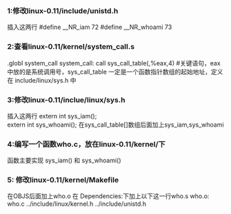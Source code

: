 ### 1:修改linux-0.11/include/unistd.h
插入这两行
#define __NR_iam        72
#define __NR_whoami	73
### 2:查看linux-0.11/kernel/system_call.s
.globl system_call
system_call:
call sys_call_table(,%eax,4)    #关键语句，eax 中放的是系统调用号，sys_call_table 一定是一个函数指针数组的起始地址，定义在 include/linux/sys.h 中
### 3:修改linux-0.11/inclue/linux/sys.h
插入这两行
extern int sys_iam();      
extern int sys_whoami(); 
在sys_call_table[]数组后面加上sys_iam,sys_whoami
### 4:编写一个函数who.c，放在linux-0.11/kernel/下
函数主要实现 sys_iam() 和 sys_whoami()
### 5: 修改linux-0.11/kernel/Makefile
在OBJS后面加上who.o
在 Dependencies:下加上以下这一行who.s who.o: who.c ../include/linux/kernel.h ../include/unistd.h
